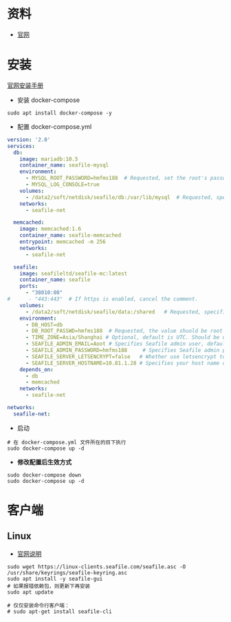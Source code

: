 # 资料
- [官网](https://www.seafile.com/download/)


# 安装
[官网安装手册](https://cloud.seafile.com/published/seafile-manual-cn/docker/%E7%94%A8Docker%E9%83%A8%E7%BD%B2Seafile.md)

- 安装 docker-compose
```shell
sudo apt install docker-compose -y
```

- 配置 docker-compose.yml
```yaml
version: '2.0'
services:
  db:
    image: mariadb:10.5
    container_name: seafile-mysql
    environment:
      - MYSQL_ROOT_PASSWORD=hmfms188  # Requested, set the root's password of MySQL service.
      - MYSQL_LOG_CONSOLE=true
    volumes:
      - /data2/soft/netdisk/seafile/db:/var/lib/mysql  # Requested, specifies the path to MySQL data persistent store.
    networks:
      - seafile-net

  memcached:
    image: memcached:1.6
    container_name: seafile-memcached
    entrypoint: memcached -m 256
    networks:
      - seafile-net

  seafile:
    image: seafileltd/seafile-mc:latest
    container_name: seafile
    ports:
      - "38010:80"
#      - "443:443"  # If https is enabled, cancel the comment.
    volumes:
      - /data2/soft/netdisk/seafile/data:/shared   # Requested, specifies the path to Seafile data persistent store.
    environment:
      - DB_HOST=db
      - DB_ROOT_PASSWD=hmfms188  # Requested, the value shuold be root's password of MySQL service.
      - TIME_ZONE=Asia/Shanghai # Optional, default is UTC. Should be uncomment and set to your local time zone.
      - SEAFILE_ADMIN_EMAIL=Aoot # Specifies Seafile admin user, default is 'me@example.com'.
      - SEAFILE_ADMIN_PASSWORD=hmfms188     # Specifies Seafile admin password, default is 'asecret'.
      - SEAFILE_SERVER_LETSENCRYPT=false   # Whether use letsencrypt to generate cert.
      - SEAFILE_SERVER_HOSTNAME=10.81.1.28 # Specifies your host name or ip.
    depends_on:
      - db
      - memcached
    networks:
      - seafile-net

networks:
  seafile-net:
```

- 启动
```shell
# 在 docker-compose.yml 文件所在的目下执行
sudo docker-compose up -d
```

- **修改配置后生效方式**
```shell
sudo docker-compose down
sudo docker-compose up -d
```

# 客户端
## Linux
- [官网说明](https://help.seafile.com/syncing_client/install_linux_client/)

```shell
sudo wget https://linux-clients.seafile.com/seafile.asc -O /usr/share/keyrings/seafile-keyring.asc
sudo apt install -y seafile-gui
# 如果报错依赖包，则更新下再安装
sudo apt update

# 仅仅安装命令行客户端：
# sudo apt-get install seafile-cli

```